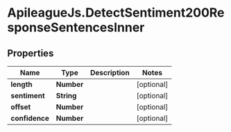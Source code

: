 # ApileagueJs.DetectSentiment200ResponseSentencesInner

## Properties

Name | Type | Description | Notes
------------ | ------------- | ------------- | -------------
**length** | **Number** |  | [optional] 
**sentiment** | **String** |  | [optional] 
**offset** | **Number** |  | [optional] 
**confidence** | **Number** |  | [optional] 


